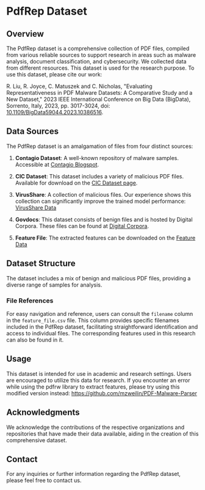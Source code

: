 # PdfRep Dataset

## Overview
The PdfRep dataset is a comprehensive collection of PDF files, compiled from various reliable sources to support research in areas such as malware analysis, document classification, and cybersecurity. We collected data from different resources. This dataset is used for the research purpose. To use this dataset, please cite our work: 

R. Liu, R. Joyce, C. Matuszek and C. Nicholas, "Evaluating Representativeness in PDF Malware Datasets: A Comparative Study and a New Dataset," 2023 IEEE International Conference on Big Data (BigData), Sorrento, Italy, 2023, pp. 3017-3024, doi: [10.1109/BigData59044.2023.10386516](https://doi.org/10.1109/BigData59044.2023.10386516).


## Data Sources
The PdfRep dataset is an amalgamation of files from four distinct sources:

1. **Contagio Dataset**: A well-known repository of malware samples. Accessible at [Contagio Blogspot](https://contagiodump.blogspot.com/).

2. **CIC Dataset**: This dataset includes a variety of malicious PDF files. Available for download on the [CIC Dataset page](https://www.unb.ca/cic/datasets/pdfmal-2022.html).

3. **VirusShare**: A collection of malicious files. Our experience shows this collection can significantly improve the trained model performance: [VirusShare Data](https://www.dropbox.com/scl/fo/e8z8d2i6y26nkdfkdtk64/h?rlkey=391h2dq0r70dxilhifvl6zlfj&dl=0)

4. **Govdocs**: This dataset consists of benign files and is hosted by Digital Corpora. These files can be found at [Digital Corpora](https://digitalcorpora.org/corpora/file-corpora/files/).

5. **Feature File**: The extracted features can be downloaded on the [Feature Data](https://www.dropbox.com/scl/fo/e8z8d2i6y26nkdfkdtk64/h?rlkey=391h2dq0r70dxilhifvl6zlfj&dl=0)

## Dataset Structure
The dataset includes a mix of benign and malicious PDF files, providing a diverse range of samples for analysis. 

### File References
For easy navigation and reference, users can consult the `filename` column in the `feature_file.csv` file. This column provides specific filenames included in the PdfRep dataset, facilitating straightforward identification and access to individual files. The corresponding features used in this research can also be found in it.


## Usage
This dataset is intended for use in academic and research settings. Users are encouraged to utilize this data for research.
If you encounter an error while using the pdfrw library to extract features, please try using this modified version instead: https://github.com/mzweilin/PDF-Malware-Parser

## Acknowledgments
We acknowledge the contributions of the respective organizations and repositories that have made their data available, aiding in the creation of this comprehensive dataset.

## Contact
For any inquiries or further information regarding the PdfRep dataset, please feel free to contact us.

